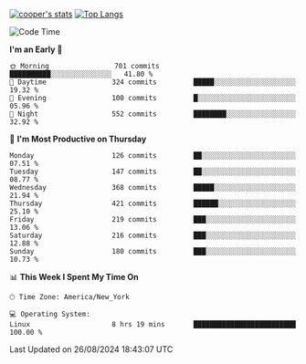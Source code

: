 [![cooper's stats](https://github-readme-stats-l2ak-km2n59e3j-coopjzs-projects.vercel.app/api?username=coopjz&count_private=true)](https://github.com/coopjz/github-readme-stats)
[![Top Langs](https://github-readme-stats-l2ak-km2n59e3j-coopjzs-projects.vercel.app/api/top-langs/?username=coopjz&count_private=true&langs_count=8&layout=compact&&hide=C)](https://github.com/coopjz/github-readme-stats)
<!--START_SECTION:waka-->
![Code Time](http://img.shields.io/badge/Code%20Time-191%20hrs%2043%20mins-blue)

**I'm an Early 🐤** 

```text
🌞 Morning                701 commits         ██████████░░░░░░░░░░░░░░░   41.80 % 
🌆 Daytime                324 commits         █████░░░░░░░░░░░░░░░░░░░░   19.32 % 
🌃 Evening                100 commits         █░░░░░░░░░░░░░░░░░░░░░░░░   05.96 % 
🌙 Night                  552 commits         ████████░░░░░░░░░░░░░░░░░   32.92 % 
```
📅 **I'm Most Productive on Thursday** 

```text
Monday                   126 commits         ██░░░░░░░░░░░░░░░░░░░░░░░   07.51 % 
Tuesday                  147 commits         ██░░░░░░░░░░░░░░░░░░░░░░░   08.77 % 
Wednesday                368 commits         █████░░░░░░░░░░░░░░░░░░░░   21.94 % 
Thursday                 421 commits         ██████░░░░░░░░░░░░░░░░░░░   25.10 % 
Friday                   219 commits         ███░░░░░░░░░░░░░░░░░░░░░░   13.06 % 
Saturday                 216 commits         ███░░░░░░░░░░░░░░░░░░░░░░   12.88 % 
Sunday                   180 commits         ███░░░░░░░░░░░░░░░░░░░░░░   10.73 % 
```


📊 **This Week I Spent My Time On** 

```text
🕑︎ Time Zone: America/New_York

💻 Operating System: 
Linux                    8 hrs 19 mins       █████████████████████████   100.00 % 
```


 Last Updated on 26/08/2024 18:43:07 UTC
<!--END_SECTION:waka-->
